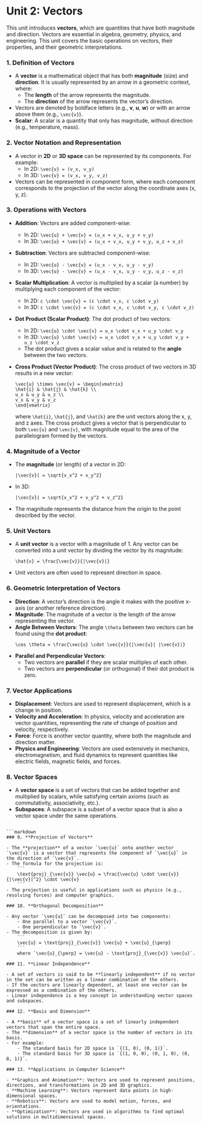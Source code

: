 # Unit 2: Vectors

This unit introduces **vectors**, which are quantities that have both magnitude and direction. Vectors are essential in algebra, geometry, physics, and engineering. This unit covers the basic operations on vectors, their properties, and their geometric interpretations.

### 1. **Definition of Vectors**

- A **vector** is a mathematical object that has both **magnitude** (size) and **direction**. It is usually represented by an arrow in a geometric context, where:
    - The **length** of the arrow represents the magnitude.
    - The **direction** of the arrow represents the vector’s direction.
- Vectors are denoted by boldface letters (e.g., **v**, **u**, **w**) or with an arrow above them (e.g., `\vec{v}`).
- **Scalar**: A scalar is a quantity that only has magnitude, without direction (e.g., temperature, mass).

### 2. **Vector Notation and Representation**

- A vector in **2D** or **3D space** can be represented by its components. For example:
    - In 2D: `\vec{v} = (v_x, v_y)`
    - In 3D: `\vec{v} = (v_x, v_y, v_z)`
- Vectors can be represented in component form, where each component corresponds to the projection of the vector along the coordinate axes (x, y, z).

### 3. **Operations with Vectors**

- **Addition**: Vectors are added component-wise:
    - In 2D: `\vec{u} + \vec{v} = (u_x + v_x, u_y + v_y)`
    - In 3D: `\vec{u} + \vec{v} = (u_x + v_x, u_y + v_y, u_z + v_z)`

- **Subtraction**: Vectors are subtracted component-wise:
    - In 2D: `\vec{u} - \vec{v} = (u_x - v_x, u_y - v_y)`
    - In 3D: `\vec{u} - \vec{v} = (u_x - v_x, u_y - v_y, u_z - v_z)`

- **Scalar Multiplication**: A vector is multiplied by a scalar (a number) by multiplying each component of the vector:
    - In 2D: `c \cdot \vec{v} = (c \cdot v_x, c \cdot v_y)`
    - In 3D: `c \cdot \vec{v} = (c \cdot v_x, c \cdot v_y, c \cdot v_z)`

- **Dot Product (Scalar Product)**: The dot product of two vectors:
    - In 2D: `\vec{u} \cdot \vec{v} = u_x \cdot v_x + u_y \cdot v_y`
    - In 3D: `\vec{u} \cdot \vec{v} = u_x \cdot v_x + u_y \cdot v_y + u_z \cdot v_z`
    - The dot product gives a scalar value and is related to the **angle** between the two vectors.

- **Cross Product (Vector Product)**: The cross product of two vectors in 3D results in a new vector:
    ```
    \vec{u} \times \vec{v} = \begin{vmatrix} 
    \hat{i} & \hat{j} & \hat{k} \\ 
    u_x & u_y & u_z \\ 
    v_x & v_y & v_z 
    \end{vmatrix}
    ```
    where `\hat{i}`, `\hat{j}`, and `\hat{k}` are the unit vectors along the x, y, and z axes. The cross product gives a vector that is perpendicular to both `\vec{u}` and `\vec{v}`, with magnitude equal to the area of the parallelogram formed by the vectors.

### 4. **Magnitude of a Vector**

- The **magnitude** (or length) of a vector in 2D:
    ```
    |\vec{v}| = \sqrt{v_x^2 + v_y^2}
    ```
- In 3D:
    ```
    |\vec{v}| = \sqrt{v_x^2 + v_y^2 + v_z^2}
    ```
- The magnitude represents the distance from the origin to the point described by the vector.

### 5. **Unit Vectors**

- A **unit vector** is a vector with a magnitude of 1. Any vector can be converted into a unit vector by dividing the vector by its magnitude:
    ```
    \hat{v} = \frac{\vec{v}}{|\vec{v}|}
    ```
- Unit vectors are often used to represent direction in space.

### 6. **Geometric Interpretation of Vectors**

- **Direction**: A vector’s direction is the angle it makes with the positive x-axis (or another reference direction).
- **Magnitude**: The magnitude of a vector is the length of the arrow representing the vector.
- **Angle Between Vectors**: The angle `\theta` between two vectors can be found using the **dot product**:
    ```
    \cos \theta = \frac{\vec{u} \cdot \vec{v}}{|\vec{u}| |\vec{v}|}
    ```
- **Parallel and Perpendicular Vectors**:
    - Two vectors are **parallel** if they are scalar multiples of each other.
    - Two vectors are **perpendicular** (or orthogonal) if their dot product is zero.

### 7. **Vector Applications**

- **Displacement**: Vectors are used to represent displacement, which is a change in position.
- **Velocity and Acceleration**: In physics, velocity and acceleration are vector quantities, representing the rate of change of position and velocity, respectively.
- **Force**: Force is another vector quantity, where both the magnitude and direction matter.
- **Physics and Engineering**: Vectors are used extensively in mechanics, electromagnetism, and fluid dynamics to represent quantities like electric fields, magnetic fields, and forces.

### 8. **Vector Spaces**

- A **vector space** is a set of vectors that can be added together and multiplied by scalars, while satisfying certain axioms (such as commutativity, associativity, etc.).
- **Subspaces**: A subspace is a subset of a vector space that is also a vector space under the same operations.
```

```markdown
### 9. **Projection of Vectors**

- The **projection** of a vector `\vec{u}` onto another vector `\vec{v}` is a vector that represents the component of `\vec{u}` in the direction of `\vec{v}`.
- The formula for the projection is:
    ```
    \text{proj}_{\vec{v}} \vec{u} = \frac{\vec{u} \cdot \vec{v}}{|\vec{v}|^2} \cdot \vec{v}
    ```
- The projection is useful in applications such as physics (e.g., resolving forces) and computer graphics.

### 10. **Orthogonal Decomposition**

- Any vector `\vec{u}` can be decomposed into two components:
    - One parallel to a vector `\vec{v}`.
    - One perpendicular to `\vec{v}`.
- The decomposition is given by:
    ```
    \vec{u} = \text{proj}_{\vec{v}} \vec{u} + \vec{u}_{\perp}
    ```
    where `\vec{u}_{\perp} = \vec{u} - \text{proj}_{\vec{v}} \vec{u}`.

### 11. **Linear Independence**

- A set of vectors is said to be **linearly independent** if no vector in the set can be written as a linear combination of the others.
- If the vectors are linearly dependent, at least one vector can be expressed as a combination of the others.
- Linear independence is a key concept in understanding vector spaces and subspaces.

### 12. **Basis and Dimension**

- A **basis** of a vector space is a set of linearly independent vectors that span the entire space.
- The **dimension** of a vector space is the number of vectors in its basis.
- For example:
    - The standard basis for 2D space is `{(1, 0), (0, 1)}`.
    - The standard basis for 3D space is `{(1, 0, 0), (0, 1, 0), (0, 0, 1)}`.

### 13. **Applications in Computer Science**

- **Graphics and Animation**: Vectors are used to represent positions, directions, and transformations in 2D and 3D graphics.
- **Machine Learning**: Vectors represent data points in high-dimensional spaces.
- **Robotics**: Vectors are used to model motion, forces, and orientations.
- **Optimization**: Vectors are used in algorithms to find optimal solutions in multidimensional spaces.

